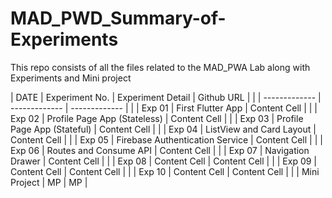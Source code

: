 # MAD_PWD_Summary-of-Experiments

This repo consists of all the files related to the MAD_PWA Lab along with Experiments and Mini project

| DATE | Experiment No.  | Experiment Detail | Github URL |
|      | ------------- | ------------- | ------------- |
|      | Exp 01  |  First Flutter App  | Content Cell  |
|      | Exp 02  | Profile Page App (Stateless)  | Content Cell  |
|      | Exp 03  | Profile Page App (Stateful) | Content Cell  |
|      | Exp 04  | ListView and Card Layout  | Content Cell  |
|      | Exp 05  | Firebase Authentication Service  | Content Cell  |
|      | Exp 06  |  Routes and Consume API  | Content Cell  |
|      | Exp 07  | Navigation Drawer  | Content Cell  |
|      | Exp 08  | Content Cell  | Content Cell  |
|      | Exp 09  | Content Cell  | Content Cell  |
|      | Exp 10  | Content Cell  | Content Cell  |
|      | Mini Project  | MP  | MP  |
